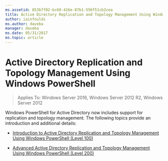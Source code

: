 ```yaml
---
ms.assetid: 853b7f02-bc69-416e-87b1-556f51cb2cea
title: Active Directory Replication and Topology Management Using Windows PowerShell
author: iainfoulds
ms.author: daveba
manager: daveba
ms.date: 05/31/2017
ms.topic: article
---
```


# Active Directory Replication and Topology Management Using Windows PowerShell

>Applies To: Windows Server 2016, Windows Server 2012 R2, Windows Server 2012

Windows PowerShell for Active Directory now includes support for replication and topology management. The following topics provide an introduction and additional details:

-   [Introduction to Active Directory Replication and Topology Management Using Windows PowerShell &#40;Level 100&#41;](../../../ad-ds/manage/powershell/Introduction-to-Active-Directory-Replication-and-Topology-Management-Using-Windows-PowerShell--Level-100-.md)

-   [Advanced Active Directory Replication and Topology Management Using Windows PowerShell &#40;Level 200&#41;](../../../ad-ds/manage/powershell/Advanced-Active-Directory-Replication-and-Topology-Management-Using-Windows-PowerShell--Level-200-.md)




